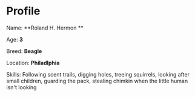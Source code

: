 # Profile

Name: **Roland H. Hermon **

Age: **3**

Breed: **Beagle**

Location: **Philadlphia**

Skills: Following scent trails, digging holes, treeing squirrels, looking after small children, guarding the pack, stealing chimkin when the little human isn't looking